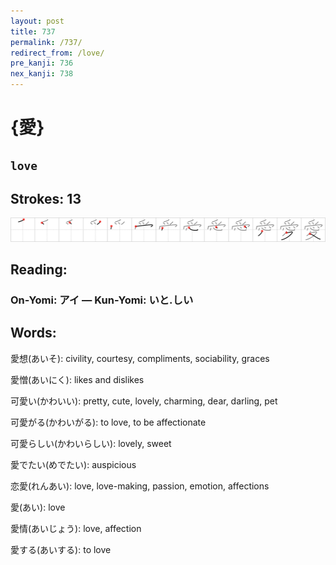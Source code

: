 ```yaml
---
layout: post
title: 737
permalink: /737/
redirect_from: /love/
pre_kanji: 736
nex_kanji: 738
---
```


# {愛}

## `love`

## Strokes: 13

<div class="stroke"><img src="../images/E6849B.png" /></div>

## Reading:

### On-Yomi: アイ &mdash; Kun-Yomi: いと.しい

## Words:

愛想(あいそ): civility, courtesy, compliments, sociability, graces

愛憎(あいにく): likes and dislikes

可愛い(かわいい): pretty, cute, lovely, charming, dear, darling, pet

可愛がる(かわいがる): to love, to be affectionate

可愛らしい(かわいらしい): lovely, sweet

愛でたい(めでたい): auspicious

恋愛(れんあい): love, love-making, passion, emotion, affections

愛(あい): love

愛情(あいじょう): love, affection

愛する(あいする): to love
